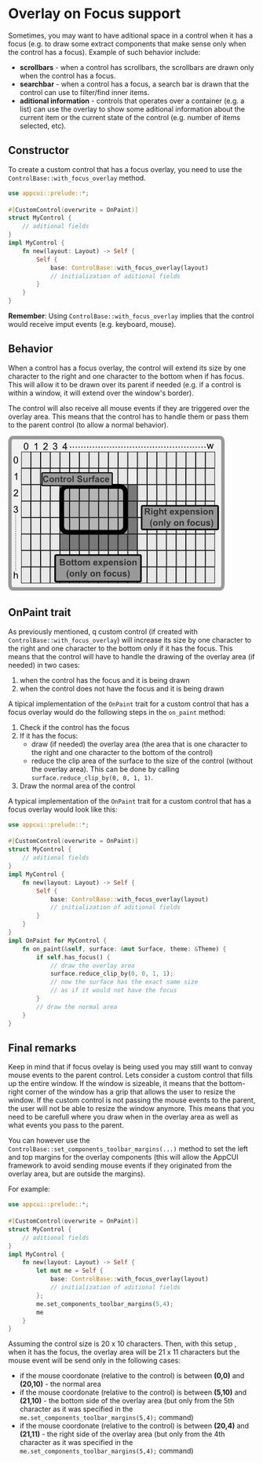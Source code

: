 # Overlay on Focus support

Sometimes, you may want to have aditional space in a control when it has a focus (e.g. to draw some extract components that make sense only when the control has a focus). Example of such behavior include:
* **scrollbars** - when a control has scrollbars, the scrollbars are drawn only when the control has a focus.
* **searchbar** - when a control has a focus, a search bar is drawn that the control can use to filter/find inner items.
* **aditional information** - controls that operates over a container (e.g. a list) can use the overlay to show some aditional information about the current item or the current state of the control (e.g. number of items selected, etc).

## Constructor

To create a custom control that has a focus overlay, you need to use the `ControlBase::with_focus_overlay` method. 

```rs
use appcui::prelude::*;

#[CustomControl(overwrite = OnPaint)]
struct MyControl {
    // aditional fields
}
impl MyControl {
    fn new(layout: Layout) -> Self {
        Self { 
            base: ControlBase::with_focus_overlay(layout) 
            // initialization of aditional fields
        }
    }
}
```

**Remember**: Using `ControlBase::with_focus_overlay` implies that the control would receive imput events (e.g. keyboard, mouse).

## Behavior 

When a control has a focus overlay, the control will extend its size by one character to the right and one character to the bottom when if has focus. This will allow it to be drawn over its parent if needed (e.g. if a control is within a window, it will extend over the window's border). 

The control will also receive all mouse events if they are triggered over the overlay area. This means that the control has to handle them or pass them to the parent control (to allow a normal behavior).

<img src="img/focus_overlay.png" />

## OnPaint trait

As previously mentioned, q custom control (if created with `ControlBase::with_focus_overlay`) will increase its size by one character to the right and one character to the bottom only if it has the focus. This means that the control will have to handle the drawing of the overlay area (if needed) in two cases:
1. when the control has the focus and it is being drawn
2. when the control does not have the focus and it is being drawn
   
A tipical implementation of the `OnPaint` trait for a custom control that has a focus overlay would do the following steps in the `on_paint` method:
1. Check if the control has the focus
2. If it has the focus:
   * draw (if needed) the overlay area (the area that is one character to the right and one character to the bottom of the control)
   * reduce the clip area of the surface to the size of the control (without the overlay area). This can be done by calling `surface.reduce_clip_by(0, 0, 1, 1)`.
3. Draw the normal area of the control

A typical implementation of the `OnPaint` trait for a custom control that has a focus overlay would look like this:

```rs
use appcui::prelude::*;

#[CustomControl(overwrite = OnPaint)]
struct MyControl {
    // aditional fields
}
impl MyControl {
    fn new(layout: Layout) -> Self {
        Self { 
            base: ControlBase::with_focus_overlay(layout) 
            // initialization of aditional fields
        }
    }
}
impl OnPaint for MyControl {
    fn on_paint(&self, surface: &mut Surface, theme: &Theme) {
        if self.has_focus() {
            // draw the overlay area
            surface.reduce_clip_by(0, 0, 1, 1);
            // now the surface has the exact same size 
            // as if it would not have the focus
        }   
        // draw the normal area
    }
}
```

## Final remarks

Keep in mind that if focus ovelay is being used you may still want to convay mouse events to the parent control. Lets consider a custom control that fills up the entire window. If the window is sizeable, it means that the bottom-right corner of the window has a grip that allows the user to resize the window. If the custom control is not passing the mouse events to the parent, the user will not be able to resize the window anymore. This means that you need to be carefull where you draw when in the overlay area as well as what events you pass to the parent.

You can however use the `ControlBase::set_components_toolbar_margins(...)` method to set the left and top margins for the overlay components (this will allow the AppCUI framework to avoid sending mouse events if they originated from the overlay area, but are outside the margins).

For example:

```rs
use appcui::prelude::*;

#[CustomControl(overwrite = OnPaint)]
struct MyControl {
    // aditional fields
}
impl MyControl {
    fn new(layout: Layout) -> Self {
        let mut me = Self { 
            base: ControlBase::with_focus_overlay(layout) 
            // initialization of aditional fields
        };
        me.set_components_toolbar_margins(5,4);
        me
    }
}
```

Assuming the control size is 20 x 10 characters. Then, with this setup , when it has the focus, the overlay area will be 21 x 11 characters but the mouse event will be send only in the following cases:
* if the mouse coordonate (relative to the control) is between **(0,0)** and **(20,10)** - the normal area
* if the mouse coordonate (relative to the control) is between **(5,10)** and **(21,10)** - the bottom side of the overlay area (but only from the 5th character as it was specified in the `me.set_components_toolbar_margins(5,4);` command)
* if the mouse coordonate (relative to the control) is between **(20,4)** and **(21,11)** - the right side of the overlay area (but only from the 4th character as it was specified in the `me.set_components_toolbar_margins(5,4);` command)
